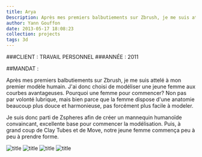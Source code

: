 ```yaml
---
title: Arya
Description: Après mes premiers balbutiements sur Zbrush, je me suis attelé à mon premier modèle humain.
author: Yann Gouffon
date: 2013-05-17 18:08:23
collection: projects
tags: 3d
---
```


###CLIENT : TRAVAIL PERSONNEL
###ANNÉE : 2011

##MANDAT :

Après mes premiers balbutiements sur Zbrush, je me suis attelé à mon premier modèle humain. J'ai donc choisi de modéliser une jeune femme aux courbes avantageuses. Pourquoi une femme pour commencer? Non pas par volonté lubrique, mais bien parce que la femme dispose d'une anatomie beaucoup plus douce et harmonieuse, pas forcément plus facile à modeler.

Je suis donc parti de Zspheres afin de créer un mannequin humanoïde convaincant, excellente base pour commencer la modélisation. Puis, à grand coup de Clay Tubes et de Move, notre jeune femme commença peu à peu à prendre forme. 

![title](http://staging.yago.io/content/images/girl_01.jpg.jpg)
![title](http://staging.yago.io/content/images/girl_02.jpg.jpg)
![title](http://staging.yago.io/content/images/girl_03.jpg.jpg)
![title](http://staging.yago.io/content/images/girl_04.jpg.jpg)
